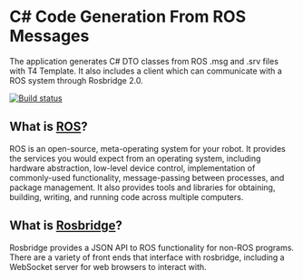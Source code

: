 # C# Code Generation From ROS Messages
The application generates C# DTO classes from ROS .msg and .srv files with T4 Template. It also includes a client which can communicate with a ROS system through Rosbridge 2.0.

[![Build status](https://ci.appveyor.com/api/projects/status/yr51ut4a74veit33/branch/master?svg=true)](https://ci.appveyor.com/project/tothcs1105/roscodegenerationnglxen/branch/master)

## What is [ROS](http://www.ros.org/)?
ROS is an open-source, meta-operating system for your robot. It provides the services you would expect from an operating system, including hardware abstraction, low-level device control, implementation of commonly-used functionality, message-passing between processes, and package management. It also provides tools and libraries for obtaining, building, writing, and running code across multiple computers.

## What is [Rosbridge](http://wiki.ros.org/rosbridge_suite)?
Rosbridge provides a JSON API to ROS functionality for non-ROS programs. There are a variety of front ends that interface with rosbridge, including a WebSocket server for web browsers to interact with.
